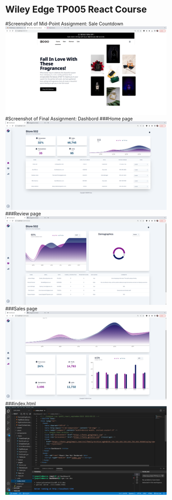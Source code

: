 # Wiley Edge TP005 React Course 
#Screenshot of Mid-Point Assignment: Sale Countdown 
![Sale Countdown ](./screenshots/saleCountDown.png)
#Screenshot of Final Assignment: Dashbord
###Home page
![home page](./screenshots/home%20page.png)
###Review page
![review page](./screenshots/review%20page.png)
###Sales page
![sale page](./screenshots/sales%20page.png)
###index.html
![index html](./screenshots/index.html.png)
